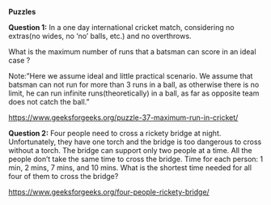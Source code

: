 **Puzzles**

**Question 1:** In a one day international cricket match, considering no extras(no wides, no ‘no’ balls, etc.) and no overthrows.

What is the maximum number of runs that a batsman can score in an ideal case ?

Note:”Here we assume ideal and little practical scenario. We assume that batsman can not run for more than 3 runs in a ball, as otherwise there is no limit, he can run infinite runs(theoretically) in a ball, as far as opposite team does not catch the ball.”

https://www.geeksforgeeks.org/puzzle-37-maximum-run-in-cricket/

**Question 2:** Four people need to cross a rickety bridge at night. Unfortunately, they have one torch and the bridge is too dangerous to cross without a torch. The bridge can support only two people at a time. All the people don’t take the same time to cross the bridge. Time for each person: 1 min, 2 mins, 7 mins, and 10 mins. What is the shortest time needed for all four of them to cross the bridge?

https://www.geeksforgeeks.org/four-people-rickety-bridge/
